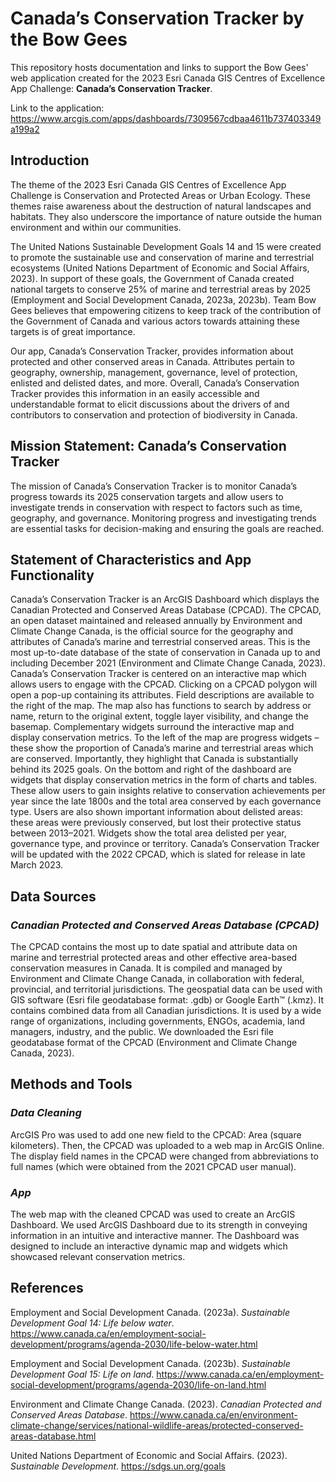 # Canada’s Conservation Tracker by the Bow Gees

This repository hosts documentation and links to support the Bow Gees' web application created for the 2023 Esri Canada GIS Centres of Excellence App Challenge: **Canada’s Conservation Tracker**. 

Link to the application: https://www.arcgis.com/apps/dashboards/7309567cdbaa4611b737403349a199a2

## Introduction

The theme of the 2023 Esri Canada GIS Centres of Excellence App Challenge is Conservation and Protected Areas or Urban Ecology. These themes raise awareness about the destruction of natural landscapes and habitats. They also underscore the importance of nature outside the human environment and within our communities.

The United Nations Sustainable Development Goals 14 and 15 were created to promote the sustainable use and conservation of marine and terrestrial ecosystems (United Nations Department of Economic and Social Affairs, 2023). In support of these goals, the Government of Canada created national targets to conserve 25% of marine and terrestrial areas by 2025 (Employment and Social Development Canada, 2023a, 2023b). Team Bow Gees believes that empowering citizens to keep track of the contribution of the Government of Canada and various actors towards attaining these targets is of great importance.

Our app, Canada’s Conservation Tracker, provides information about protected and other conserved areas in Canada. Attributes pertain to geography, ownership, management, governance, level of protection, enlisted and delisted dates, and more. Overall, Canada’s Conservation Tracker provides this information in an easily accessible and understandable format to elicit discussions about the drivers of and contributors to conservation and protection of biodiversity in Canada.

## Mission Statement: Canada’s Conservation Tracker
The mission of Canada’s Conservation Tracker is to monitor Canada’s progress towards its 2025 conservation targets and allow users to investigate trends in conservation with respect to factors such as time, geography, and governance. Monitoring progress and investigating trends are essential tasks for decision-making and ensuring the goals are reached.

## Statement of Characteristics and App Functionality
Canada’s Conservation Tracker is an ArcGIS Dashboard which displays the Canadian Protected and Conserved Areas Database (CPCAD). The CPCAD, an open dataset maintained and released annually by Environment and Climate Change Canada, is the official source for the geography and attributes of Canada’s marine and terrestrial conserved areas. This is the most up-to-date database of the state of conservation in Canada up to and including December 2021 (Environment and Climate Change Canada, 2023).
Canada’s Conservation Tracker is centered on an interactive map which allows users to engage with the CPCAD. Clicking on a CPCAD polygon will open a pop-up containing its attributes. Field descriptions are available to the right of the map. The map also has functions to search by address or name, return to the original extent, toggle layer visibility, and change the basemap.
Complementary widgets surround the interactive map and display conservation metrics. To the left of the map are progress widgets – these show the proportion of Canada’s marine and terrestrial areas which are conserved. Importantly, they highlight that Canada is substantially behind its 2025 goals.
On the bottom and right of the dashboard are widgets that display conservation metrics in the form of charts and tables. These allow users to gain insights relative to conservation achievements per year since the late 1800s and the total area conserved by each governance type. Users are also shown important information about delisted areas: these areas were previously conserved, but lost their protective status between 2013–2021. Widgets show the total area delisted per year, governance type, and province or territory. Canada’s Conservation Tracker will be updated with the 2022 CPCAD, which is slated for release in late March 2023.

## Data Sources
### *Canadian Protected and Conserved Areas Database (CPCAD)*
The CPCAD contains the most up to date spatial and attribute data on marine and terrestrial protected areas and other effective area-based conservation measures in Canada. It is compiled and managed by Environment and Climate Change Canada, in collaboration with federal, provincial, and territorial jurisdictions. The geospatial data can be used with GIS software (Esri file geodatabase format: .gdb) or Google Earth™ (.kmz). It contains combined data from all Canadian jurisdictions. It is used by a wide range of organizations, including governments, ENGOs, academia, land managers, industry, and the public. We downloaded the Esri file geodatabase format of the CPCAD (Environment and Climate Change Canada, 2023).

## Methods and Tools
### *Data Cleaning*
ArcGIS Pro was used to add one new field to the CPCAD: Area (square kilometers). Then, the CPCAD was uploaded to a web map in ArcGIS Online. The display field names in the CPCAD were changed from abbreviations to full names (which were obtained from the 2021 CPCAD user manual).

### *App*
The web map with the cleaned CPCAD was used to create an ArcGIS Dashboard. We used ArcGIS Dashboard due to its strength in conveying information in an intuitive and interactive manner. The Dashboard was designed to include an interactive dynamic map and widgets which showcased relevant conservation metrics.

## References
Employment and Social Development Canada. (2023a). *Sustainable Development Goal 14: Life below water*. https://www.canada.ca/en/employment-social-development/programs/agenda-2030/life-below-water.html

Employment and Social Development Canada. (2023b). *Sustainable Development Goal 15: Life on land*. https://www.canada.ca/en/employment-social-development/programs/agenda-2030/life-on-land.html

Environment and Climate Change Canada. (2023). *Canadian Protected and Conserved Areas Database*. https://www.canada.ca/en/environment-climate-change/services/national-wildlife-areas/protected-conserved-areas-database.html

United Nations Department of Economic and Social Affairs. (2023). *Sustainable Development*. https://sdgs.un.org/goals
